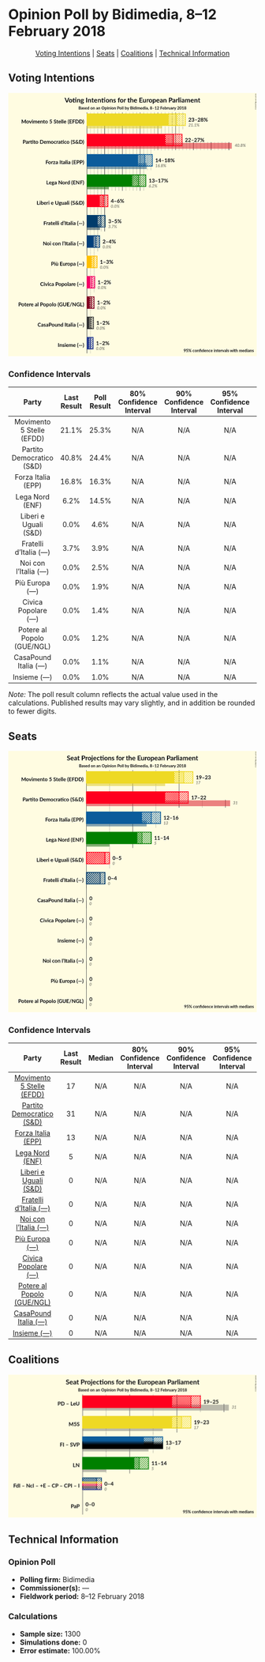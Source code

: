 # Opinion Poll by Bidimedia, 8–12 February 2018

<p align="center"><a href="#voting-intentions">Voting Intentions</a> | <a href="#seats">Seats</a> | <a href="#coalitions">Coalitions</a> | <a href="#technical-information">Technical Information</a></p>

## Voting Intentions

![Graph with voting intentions not yet produced](2018-02-12-Bidimedia.png "Voting Intentions")

### Confidence Intervals

| Party | Last Result | Poll Result | 80% Confidence Interval | 90% Confidence Interval | 95% Confidence Interval | 99% Confidence Interval |
|:-----:|:-----------:|:-----------:|:-----------------------:|:-----------------------:|:-----------------------:|:-----------------------:|
| Movimento 5 Stelle (EFDD) | 21.1% | 25.3% | N/A |N/A |N/A |N/A |
| Partito Democratico (S&D) | 40.8% | 24.4% | N/A |N/A |N/A |N/A |
| Forza Italia (EPP) | 16.8% | 16.3% | N/A |N/A |N/A |N/A |
| Lega Nord (ENF) | 6.2% | 14.5% | N/A |N/A |N/A |N/A |
| Liberi e Uguali (S&D) | 0.0% | 4.6% | N/A |N/A |N/A |N/A |
| Fratelli d’Italia (—) | 3.7% | 3.9% | N/A |N/A |N/A |N/A |
| Noi con l’Italia (—) | 0.0% | 2.5% | N/A |N/A |N/A |N/A |
| Più Europa (—) | 0.0% | 1.9% | N/A |N/A |N/A |N/A |
| Civica Popolare (—) | 0.0% | 1.4% | N/A |N/A |N/A |N/A |
| Potere al Popolo (GUE/NGL) | 0.0% | 1.2% | N/A |N/A |N/A |N/A |
| CasaPound Italia (—) | 0.0% | 1.1% | N/A |N/A |N/A |N/A |
| Insieme (—) | 0.0% | 1.0% | N/A |N/A |N/A |N/A |

*Note:* The poll result column reflects the actual value used in the calculations. Published results may vary slightly, and in addition be rounded to fewer digits.

## Seats

![Graph with seats not yet produced](2018-02-12-Bidimedia-seats.png "Seats")

### Confidence Intervals

| Party | Last Result | Median | 80% Confidence Interval | 90% Confidence Interval | 95% Confidence Interval | 99% Confidence Interval |
|:-----:|:-----------:|:------:|:-----------------------:|:-----------------------:|:-----------------------:|:-----------------------:|
| <a href="#movimento-5-stelle-(efdd)">Movimento 5 Stelle (EFDD)</a> | 17 | N/A | N/A |N/A |N/A |N/A |
| <a href="#partito-democratico-(s&d)">Partito Democratico (S&D)</a> | 31 | N/A | N/A |N/A |N/A |N/A |
| <a href="#forza-italia-(epp)">Forza Italia (EPP)</a> | 13 | N/A | N/A |N/A |N/A |N/A |
| <a href="#lega-nord-(enf)">Lega Nord (ENF)</a> | 5 | N/A | N/A |N/A |N/A |N/A |
| <a href="#liberi-e-uguali-(s&d)">Liberi e Uguali (S&D)</a> | 0 | N/A | N/A |N/A |N/A |N/A |
| <a href="#fratelli-d’italia-(—)">Fratelli d’Italia (—)</a> | 0 | N/A | N/A |N/A |N/A |N/A |
| <a href="#noi-con-l’italia-(—)">Noi con l’Italia (—)</a> | 0 | N/A | N/A |N/A |N/A |N/A |
| <a href="#più-europa-(—)">Più Europa (—)</a> | 0 | N/A | N/A |N/A |N/A |N/A |
| <a href="#civica-popolare-(—)">Civica Popolare (—)</a> | 0 | N/A | N/A |N/A |N/A |N/A |
| <a href="#potere-al-popolo-(gue/ngl)">Potere al Popolo (GUE/NGL)</a> | 0 | N/A | N/A |N/A |N/A |N/A |
| <a href="#casapound-italia-(—)">CasaPound Italia (—)</a> | 0 | N/A | N/A |N/A |N/A |N/A |
| <a href="#insieme-(—)">Insieme (—)</a> | 0 | N/A | N/A |N/A |N/A |N/A |


## Coalitions

![Graph with coalitions seats not yet produced](2018-02-12-Bidimedia-coalitions-seats.png "Coalitions Seats")


## Technical Information

### Opinion Poll

+ **Polling firm:** Bidimedia
+ **Commissioner(s):** —
+ **Fieldwork period:** 8–12 February 2018

### Calculations

+ **Sample size:** 1300
+ **Simulations done:** 0
+ **Error estimate:** 100.00%

